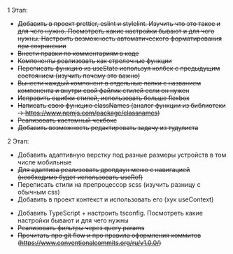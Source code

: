 1 Этап:

- ~~Добавить в проект prettier, eslint и stylelint. Изучить что это такое и для чего нужно. Посмотреть какие настройки
  бывают и для чего нужны. Настроить возможность автоматического форматирования при сохранении~~
- ~~Внести правки по комментариям в коде~~
- ~~Компоненты реализовать как стрелочные функции~~
- ~~Переписать функцию из useState используя колбек с предыдущим состоянием (изучить почему это важно)~~
- ~~Вынести каждый компонент в отдельные папки с названием компонента и внутри свой файлик стилей если он нужен~~
- ~~Исправить ошибки стилей, использовать больше flexbox~~
- ~~Написать свою функцию classNames (аналог функции из библиотеки -> https://www.npmjs.com/package/classnames)~~
- ~~Реализовать кастомный чекбокс~~
- ~~Добавить возможность редактировать задачу из тудулиста~~

2 Этап:

- Добавить адаптивную верстку под разные размеры устройств в том числе мобильные
- ~~Для адаптива реализовать дропдаун меню с навигацией (необходимо будет использовать useRef)~~
- Переписать стили на препроцессор scss (изучить разницу с обычным css)
- Добавить в проект контекст и использовать его (хук useContext)

* Добавить TypeScript + настроить tsconfig. Посмотреть какие настройки бывают и для чего нужны
* ~~Реализовать фильтры через query params~~
* ~~Прочитать про git flow и про правила оформления коммитов (https://www.conventionalcommits.org/ru/v1.0.0/)~~
